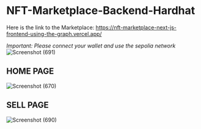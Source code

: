 # NFT-Marketplace-Backend-Hardhat
Here is the link to the Marketplace: https://nft-marketplace-next-js-frontend-using-the-graph.vercel.app/

*Important: Please connect your wallet and use the sepolia network*
![Screenshot (691)](https://github.com/RillVicosuh/NFT-Marketplace-Backend-Hardhat/assets/65578557/a676e81b-40c1-423b-8b61-84132df75311)

## HOME PAGE ##
![Screenshot (670)](https://github.com/RillVicosuh/NFT-Marketplace-Backend-Hardhat/assets/65578557/0b02df33-f816-436d-b467-3f5f9ec13831)

## SELL PAGE ##
![Screenshot (690)](https://github.com/RillVicosuh/NFT-Marketplace-Backend-Hardhat/assets/65578557/82bf2a2f-92ad-4d9b-94d0-bb20d0b8e5e6)


